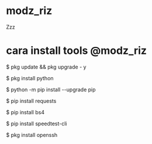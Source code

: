 # modz_riz
Zzz


# cara install tools @modz_riz

$ pkg update && pkg upgrade - y

$ pkg install python

$ python -m pip install --upgrade pip

$ pip install requests

$ pip install bs4

$ pip install speedtest-cli

$ pkg install openssh
